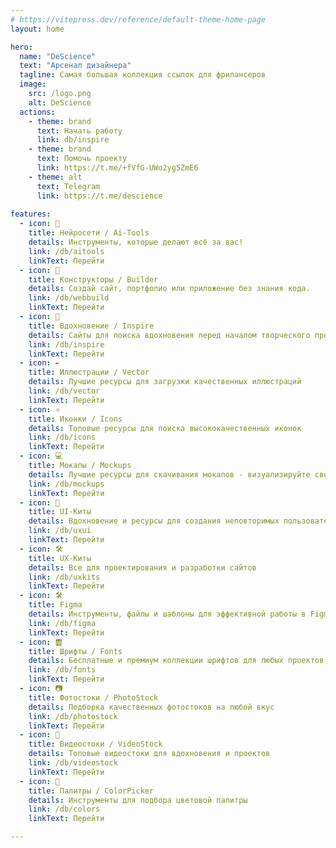 ```yaml
---
# https://vitepress.dev/reference/default-theme-home-page
layout: home

hero:
  name: "DeScience"
  text: "Арсенал дизайнера"
  tagline: Самая большая коллекция ссылок для фрилансеров
  image:
    src: /logo.png
    alt: DeScience
  actions:
    - theme: brand
      text: Начать работу
      link: db/inspire
    - theme: brand
      text: Помочь проекту
      link: https://t.me/+fVfG-UWo2yg5ZmE6
    - theme: alt
      text: Telegram
      link: https://t.me/descience
      
features:
  - icon: 🤖
    title: Нейросети / Ai-Tools
    details: Инструменты, которые делают всё за вас!
    link: /db/aitools
    linkText: Перейти
  - icon: 🤖
    title: Конструкторы / Builder
    details: Создай сайт, портфолио или приложение без знания кода.
    link: /db/webbuild
    linkText: Перейти
  - icon: 💭
    title: Вдохновение / Inspire
    details: Сайты для поиска вдохновения перед началом творческого процесса
    link: /db/inspire
    linkText: Перейти
  - icon: ✒️
    title: Иллюстрации / Vector
    details: Лучшие ресурсы для загрузки качественных иллюстраций
    link: /db/vector
    linkText: Перейти
  - icon: ⭐️
    title: Иконки / Icons
    details: Топовые ресурсы для поиска высококачественных иконок
    link: /db/icons
    linkText: Перейти
  - icon: 💻
    title: Мокапы / Mockups
    details: Лучшие ресурсы для скачивания мокапов - визуализируйте свои проекты с легкостью
    link: /db/mockups
    linkText: Перейти
  - icon: 🐳
    title: UI-Киты
    details: Вдохновение и ресурсы для создания неповторимых пользовательских интерфейсов
    link: /db/uxui
    linkText: Перейти
  - icon: 🛠
    title: UX-Киты
    details: Все для проектирования и разработки сайтов
    link: /db/uxkits
    linkText: Перейти
  - icon: 🛠
    title: Figma
    details: Инструменты, файлы и шаблоны для эффективной работы в Figma
    link: /db/figma
    linkText: Перейти
  - icon: 🆎
    title: Шрифты / Fonts
    details: Бесплатные и премиум коллекции шрифтов для любых проектов
    link: /db/fonts
    linkText: Перейти
  - icon: 📷
    title: Фотостоки / PhotoStock
    details: Подборка качественных фотостоков на любой вкус
    link: /db/photostock
    linkText: Перейти
  - icon: 🎥
    title: Видеостоки / VideoStock
    details: Топовые видеостоки для вдохновения и проектов
    link: /db/videostock
    linkText: Перейти
  - icon: 🌈
    title: Палитры / ColorPicker
    details: Инструменты для подбора цветовой палитры
    link: /db/colors
    linkText: Перейти

---
```

